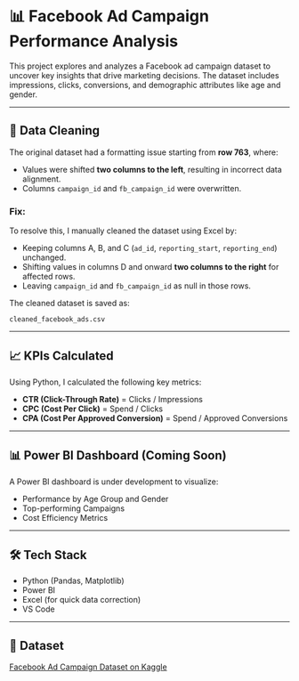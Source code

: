 
# 📊 Facebook Ad Campaign Performance Analysis

This project explores and analyzes a Facebook ad campaign dataset to uncover key insights that drive marketing decisions. The dataset includes impressions, clicks, conversions, and demographic attributes like age and gender.

---

## 🧹 Data Cleaning

The original dataset had a formatting issue starting from **row 763**, where:

- Values were shifted **two columns to the left**, resulting in incorrect data alignment.
- Columns `campaign_id` and `fb_campaign_id` were overwritten.

### Fix:
To resolve this, I manually cleaned the dataset using Excel by:
- Keeping columns A, B, and C (`ad_id`, `reporting_start`, `reporting_end`) unchanged.
- Shifting values in columns D and onward **two columns to the right** for affected rows.
- Leaving `campaign_id` and `fb_campaign_id` as null in those rows.

The cleaned dataset is saved as:

```
cleaned_facebook_ads.csv
```

---

## 📈 KPIs Calculated

Using Python, I calculated the following key metrics:
- **CTR (Click-Through Rate)** = Clicks / Impressions
- **CPC (Cost Per Click)** = Spend / Clicks
- **CPA (Cost Per Approved Conversion)** = Spend / Approved Conversions

---

## 📊 Power BI Dashboard (Coming Soon)

A Power BI dashboard is under development to visualize:
- Performance by Age Group and Gender
- Top-performing Campaigns
- Cost Efficiency Metrics

---

## 🛠️ Tech Stack

- Python (Pandas, Matplotlib)
- Power BI
- Excel (for quick data correction)
- VS Code

---

## 📁 Dataset

[Facebook Ad Campaign Dataset on Kaggle](https://www.kaggle.com/datasets/madislemsalu/facebook-ad-campaign)
